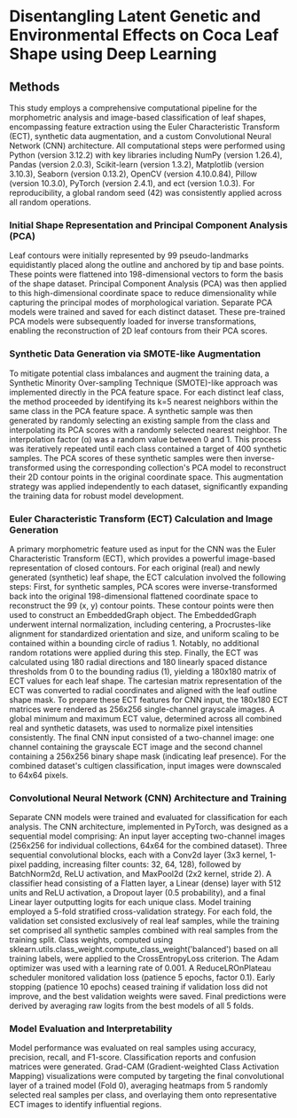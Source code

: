 # Disentangling Latent Genetic and Environmental Effects on Coca Leaf Shape using Deep Learning

## Methods  
This study employs a comprehensive computational pipeline for the morphometric analysis and image-based classification of leaf shapes, encompassing feature extraction using the Euler Characteristic Transform (ECT), synthetic data augmentation, and a custom Convolutional Neural Network (CNN) architecture. All computational steps were performed using Python (version 3.12.2) with key libraries including NumPy (version 1.26.4), Pandas (version 2.0.3), Scikit-learn (version 1.3.2), Matplotlib (version 3.10.3), Seaborn (version 0.13.2), OpenCV (version 4.10.0.84), Pillow (version 10.3.0), PyTorch (version 2.4.1), and ect (version 1.0.3). For reproducibility, a global random seed (42) was consistently applied across all random operations.
### Initial Shape Representation and Principal Component Analysis (PCA)
Leaf contours were initially represented by 99 pseudo-landmarks equidistantly placed along the outline and anchored by tip and base points. These points were flattened into 198-dimensional vectors to form the basis of the shape dataset. Principal Component Analysis (PCA) was then applied to this high-dimensional coordinate space to reduce dimensionality while capturing the principal modes of morphological variation. Separate PCA models were trained and saved for each distinct dataset. These pre-trained PCA models were subsequently loaded for inverse transformations, enabling the reconstruction of 2D leaf contours from their PCA scores.
### Synthetic Data Generation via SMOTE-like Augmentation
To mitigate potential class imbalances and augment the training data, a Synthetic Minority Over-sampling Technique (SMOTE)-like approach was implemented directly in the PCA feature space. For each distinct leaf class, the method proceeded by identifying its k=5 nearest neighbors within the same class in the PCA feature space. A synthetic sample was then generated by randomly selecting an existing sample from the class and interpolating its PCA scores with a randomly selected nearest neighbor. The interpolation factor (α) was a random value between 0 and 1. This process was iteratively repeated until each class contained a target of 400 synthetic samples. The PCA scores of these synthetic samples were then inverse-transformed using the corresponding collection's PCA model to reconstruct their 2D contour points in the original coordinate space. This augmentation strategy was applied independently to each dataset, significantly expanding the training data for robust model development.
### Euler Characteristic Transform (ECT) Calculation and Image Generation
A primary morphometric feature used as input for the CNN was the Euler Characteristic Transform (ECT), which provides a powerful image-based representation of closed contours. For each original (real) and newly generated (synthetic) leaf shape, the ECT calculation involved the following steps: First, for synthetic samples, PCA scores were inverse-transformed back into the original 198-dimensional flattened coordinate space to reconstruct the 99 (x, y) contour points. These contour points were then used to construct an EmbeddedGraph object. The EmbeddedGraph underwent internal normalization, including centering, a Procrustes-like alignment for standardized orientation and size, and uniform scaling to be contained within a bounding circle of radius 1. Notably, no additional random rotations were applied during this step. Finally, the ECT was calculated using 180 radial directions and 180 linearly spaced distance thresholds from 0 to the bounding radius (1), yielding a 180x180 matrix of ECT values for each leaf shape. The cartesian matrix representation of the ECT was converted to radial coordinates and aligned with the leaf outline shape mask.
To prepare these ECT features for CNN input, the 180x180 ECT matrices were rendered as 256x256 single-channel grayscale images. A global minimum and maximum ECT value, determined across all combined real and synthetic datasets, was used to normalize pixel intensities consistently. The final CNN input consisted of a two-channel image: one channel containing the grayscale ECT image and the second channel containing a 256x256 binary shape mask (indicating leaf presence). For the combined dataset's cultigen classification, input images were downscaled to 64x64 pixels.
### Convolutional Neural Network (CNN) Architecture and Training
Separate CNN models were trained and evaluated for classification for each analysis. The CNN architecture, implemented in PyTorch, was designed as a sequential model comprising: An input layer accepting two-channel images (256x256 for individual collections, 64x64 for the combined dataset). Three sequential convolutional blocks, each with a Conv2d layer (3x3 kernel, 1-pixel padding, increasing filter counts: 32, 64, 128), followed by BatchNorm2d, ReLU activation, and MaxPool2d (2x2 kernel, stride 2). A classifier head consisting of a Flatten layer, a Linear (dense) layer with 512 units and ReLU activation, a Dropout layer (0.5 probability), and a final Linear layer outputting logits for each unique class.
Model training employed a 5-fold stratified cross-validation strategy. For each fold, the validation set consisted exclusively of real leaf samples, while the training set comprised all synthetic samples combined with real samples from the training split. Class weights, computed using sklearn.utils.class_weight.compute_class_weight('balanced') based on all training labels, were applied to the CrossEntropyLoss criterion. The Adam optimizer was used with a learning rate of 0.001. A ReduceLROnPlateau scheduler monitored validation loss (patience 5 epochs, factor 0.1). Early stopping (patience 10 epochs) ceased training if validation loss did not improve, and the best validation weights were saved. Final predictions were derived by averaging raw logits from the best models of all 5 folds.
### Model Evaluation and Interpretability
Model performance was evaluated on real samples using accuracy, precision, recall, and F1-score. Classification reports and confusion matrices were generated. Grad-CAM (Gradient-weighted Class Activation Mapping) visualizations were computed by targeting the final convolutional layer of a trained model (Fold 0), averaging heatmaps from 5 randomly selected real samples per class, and overlaying them onto representative ECT images to identify influential regions.

